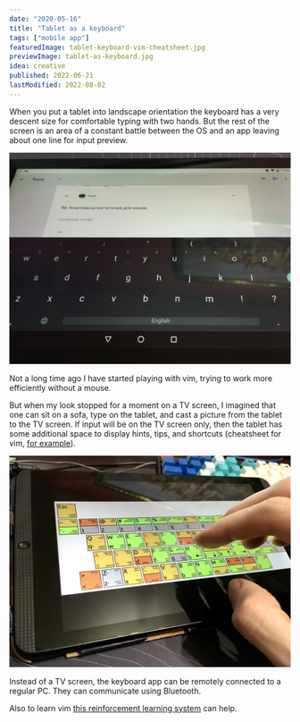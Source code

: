 ```yaml
---
date: "2020-05-16"
title: "Tablet as a keyboard"
tags: ["mobile app"]
featuredImage: tablet-keyboard-vim-cheatsheet.jpg
previewImage: tablet-as-keyboard.jpg
idea: creative
published: 2022-06-21
lastModified: 2022-08-02
---
```


When you put a tablet into landscape orientation the keyboard has a very descent size for comfortable typing with two hands. But the rest of the screen is an area of a constant battle between the OS and an app leaving about one line for input preview.

![Default keyboard](./tablet-keyboard.jpg)

Not a long time ago I have started playing with vim, trying to work more efficiently without a mouse.

But when my look stopped for a moment on a TV screen, I imagined that one can sit on a sofa, type on the tablet, and cast a picture from the tablet to the TV screen. If input will be on the TV screen only, then the tablet has some additional space to display hints, tips, and shortcuts (cheatsheet for vim, [for example](https://hamwaves.com/vim.tutorial/en/index.html)).

![Vim cheat sheet](./tablet-keyboard-vim-cheatsheet.jpg)

Instead of a TV screen, the keyboard app can be remotely connected to a regular PC. They can communicate using Bluetooth.

Also to learn vim [this reinforcement learning system](/ideas/reinfocement-learning-and-vim-lessons) can help.
